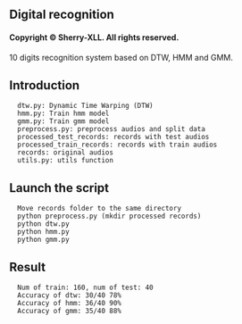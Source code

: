 ## Digital recognition
#### Copyright © Sherry-XLL. All rights reserved.
10 digits recognition system based on DTW, HMM and GMM.

## Introduction
```
  dtw.py: Dynamic Time Warping (DTW)
  hmm.py: Train hmm model
  gmm.py: Train gmm model
  preprocess.py: preprocess audios and split data
  processed_test_records: records with test audios
  processed_train_records: records with train audios
  records: original audios
  utils.py: utils function
```

## Launch the script
```
  Move records folder to the same directory
  python preprocess.py (mkdir processed records)
  python dtw.py 
  python hmm.py 
  python gmm.py 
```

## Result
```
  Num of train: 160, num of test: 40
  Accuracy of dtw: 30/40 78%
  Accuracy of hmm: 36/40 90%
  Accuracy of gmm: 35/40 88%
```
